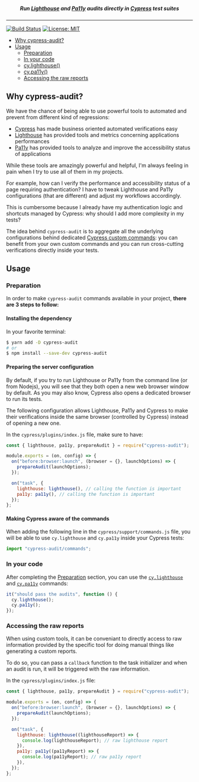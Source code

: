 <h5 align="center">
Run <a href="https://developers.google.com/web/tools/lighthouse">Lighthouse</a> and <a href="https://github.com/pa11y/pa11y">Pa11y</a> audits directly in <a href="https://cypress.io/">Cypress</a> test suites
</h5>

---

[![Build Status](https://travis-ci.org/mfrachet/cypress-audit.svg?branch=master)](https://travis-ci.org/mfrachet/cypress-audit) [![License: MIT](https://img.shields.io/badge/License-MIT-yellow.svg)](https://opensource.org/licenses/MIT)

- [Why cypress-audit?](#why-cypress-audit)
- [Usage](#usage)
  - [Preparation](#preparation)
  - [In your code](#in-your-code)
  - [cy.lighthouse()](./docs/lighthouse.md)
  - [cy.pa11y()](./docs/pa11y.md)
  - [Accessing the raw reports](#accessing-the-raw-reports)

## Why cypress-audit?

We have the chance of being able to use powerful tools to automated and prevent from different kind of regressions:

- [Cypress](https://cypress.io/) has made business oriented automated verifications easy
- [Lighthouse](https://developers.google.com/web/tools/lighthouse) has provided tools and metrics concerning applications performances
- [Pa11y](https://pa11y.org/) has provided tools to analyze and improve the accessibility status of applications

While these tools are amazingly powerful and helpful, I'm always feeling in pain when I try to use all of them in my projects.

For example, how can I verify the performance and accessibility status of a page requiring authentication? I have to tweak Lighthouse and Pa11y configurations (that are different) and adjust my workflows accordingly.

This is cumbersome because I already have my authentication logic and shortcuts managed by Cypress: why should I add more complexity in my tests?

The idea behind `cypress-audit` is to aggregate all the underlying configurations behind dedicated [Cypress custom commands](https://docs.cypress.io/api/cypress-api/custom-commands.html): you can benefit from your own custom commands and you can run cross-cutting verifications directly inside your tests.

## Usage

### Preparation

In order to make `cypress-audit` commands available in your project, **there are 3 steps to follow:**

#### Installing the dependency

In your favorite terminal:

```sh
$ yarn add -D cypress-audit
# or
$ npm install --save-dev cypress-audit
```

#### Preparing the server configuration

By default, if you try to run Lighthouse or Pa11y from the command line (or from Nodejs), you will see that they both open a new web browser window by default. As you may also know, Cypress also opens a dedicated browser to run its tests.

The following configuration allows Lighthouse, Pa11y and Cypress to make their verifications inside the same browser (controlled by Cypress) instead of opening a new one.

In the `cypress/plugins/index.js` file, make sure to have:

```javascript
const { lighthouse, pa11y, prepareAudit } = require("cypress-audit");

module.exports = (on, config) => {
  on("before:browser:launch", (browser = {}, launchOptions) => {
    prepareAudit(launchOptions);
  });

  on("task", {
    lighthouse: lighthouse(), // calling the function is important
    pa11y: pa11y(), // calling the function is important
  });
};
```

#### Making Cypress aware of the commands

When adding the following line in the `cypress/support/commands.js` file, you will be able to use `cy.lighthouse` and `cy.pa11y` inside your Cypress tests:

```javascript
import "cypress-audit/commands";
```

### In your code

After completing the [Preparation](#preparation) section, you can use the [`cy.lighthouse`](./docs/lighthouse.md) and [`cy.pa11y`](./docs/pa11y.md) commands:

```javascript
it("should pass the audits", function () {
  cy.lighthouse();
  cy.pa11y();
});
```

### Accessing the raw reports

When using custom tools, it can be conveniant to directly access to raw information provided by the specific tool for doing manual things like generating a custom reports.

To do so, you can pass a `callback` function to the task initializer and when an audit is run, it will be triggered with the raw information.

In the `cypress/plugins/index.js` file:

```javascript
const { lighthouse, pa11y, prepareAudit } = require("cypress-audit");

module.exports = (on, config) => {
  on("before:browser:launch", (browser = {}, launchOptions) => {
    prepareAudit(launchOptions);
  });

  on("task", {
    lighthouse: lighthouse((lighthouseReport) => {
      console.log(lighthouseReport); // raw lighthouse report
    }),
    pa11y: pa11y((pa11yReport) => {
      console.log(pa11yReport); // raw pa11y report
    }),
  });
};
```

